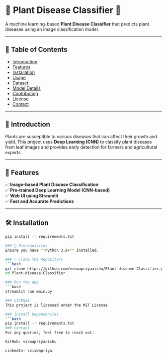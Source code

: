 # 🌿 Plant Disease Classifier 🌿

A machine learning-based **Plant Disease Classifier** that predicts plant diseases using an image classification model.

---

## 📌 Table of Contents
- [Introduction](#-introduction)
- [Features](#-features)
- [Installation](#-installation)
- [Usage](#-usage)
- [Dataset](#-dataset)
- [Model Details](#-model-details)
- [Contributing](#-contributing)
- [License](#-license)
- [Contact](#-contact)

---

## 📜 Introduction
Plants are susceptible to various diseases that can affect their growth and yield. This project uses **Deep Learning (CNN)** to classify plant diseases from leaf images and provides early detection for farmers and agricultural experts.

---

## 🚀 Features
✅ **Image-based Plant Disease Classification**  
✅ **Pre-trained Deep Learning Model (CNN-based)**  
✅ **Web UI using Streamlit**  
✅ **Fast and Accurate Predictions**  

---

## 🛠 Installation
```bash
pip install -r requirements.txt

### 🔹 Prerequisites
Ensure you have **Python 3.8+** installed.

### 🔹 Clone the Repository
```bash
git clone https://github.com/viswapriyaaishu/Plant-disease-Classifier.git
cd Plant-disease-Classifier

### Run the app
```bash
streamlit run main.py

### LICENSE
This project is licensed under the MIT License

### Install Dependencies
```bash
pip install -r requirements.txt
### Contact
For any queries, feel free to reach out:

GitHub: viswapriyaaishu

LinkedIn: sviswapriya
